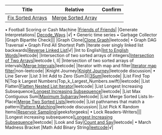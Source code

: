  | Title                              | Relative | Confirm |
 |:----------------------------------:|:--------:|--------:|
 |[Fix Sorted Arrays](Sort_a_nearly_sorted_array.swift)| [Merge Sorted Array](Merge_Sorted_Array.swift)|
•  Football Scoring or Cash Machine
 |[Friends of Friends](Friends_of_Friends.swift)|
 |Generate Interpretations| [Decode_Ways](Decode_Ways.swift) |√|
•  Generic time series
•  Garbage Collector
 |Graph Bipartite Check|||
 |Graph Clone|[Clone Graph](Clone_Graph.swift)|leetcode|
•  Graph DAG Traversal
•  Graph Find All Shortest Path
 |Iterate over singly linked list backwards|[Reverse Linked List](Reverse_Linked_List.swift)|√|
 |Int to English|[Int to English Words](Int_to_English_Words.swift)|leetcode|
 |Intersection of two sorted arrays of integers|[Intersection of Two Arrays](Intersection_of_Two_Arrays.swift)|leetcode I, II|
 |Intersection of two sorted arrays of intervals|[Merge Intervals](Merge_Intervals.swift)|leetcode|
 |Iterator with map and filter|[Iterator map filter](Iterator_map_filter.swift)|non-leetcode|
 |Knight Journey|[Knight Journey](Knight_Tour.swift)|leetcode discussion|
•  Line Server
 |List 3 Int Add to Zero (Sum3)|[3Sum](3Sum.swift)|leetcode|
 |List Find Top N|Top k Largest Numbers(Top_k_Largest_Numbers.swift)|leetcode|
 |List Flatten|[Flatten Nested List Iterator](Flatten_Nested_List_Iterator.swift)|leetcode|
 |List Longest Increasing Subsequence|[Longest Increasing Subsequence](Longest_Increasing_Subsequence.swift)|leetcode|
 |List Max Contiguous Sum|[Maximum Subarray](Maximum_Subarray.swift)|leetcode|
 |List Merge Sorted Lists In-Place|[Merge Two Sorted Lists](Merge_Two_Sorted_Lists.swift)|leetcode|
 |List pathnames that match a pattern|[Pattern Matching](Pattern_Matching.swift)|leetcode discussion|
 |List Pick K Random Items|[Reservoir Sampling](Reservoir_Sampling.swift)|geeksforgeeks|
•  Lock Readers-Writers|||
 |Longest increasing subsequence|[Longest Increasing Subsequence](Longest_Increasing_Subsequence.swift)|leetcode|
 |Look and Say|[Count and Say](Count_and_Say.swift)|leetcode|
•  March Madness Bracket
 |Math Add Binary String|[leetcode](Add_Binary.swift)|√|
